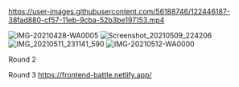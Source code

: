 



https://user-images.githubusercontent.com/56188746/122446187-38fad880-cf57-11eb-9cba-52b3be197153.mp4









![IMG-20210428-WA0005](https://user-images.githubusercontent.com/56188746/122446113-24b6db80-cf57-11eb-8664-82cda216ec3b.jpg)
![Screenshot_20210509_224206](https://user-images.githubusercontent.com/56188746/122446127-2aacbc80-cf57-11eb-99af-44fa6e1e2a3d.jpg)
![IMG_20210511_231141_590](https://user-images.githubusercontent.com/56188746/122446145-2f717080-cf57-11eb-9bc3-02ee896b50d3.jpg)
![IMG-20210512-WA0000](https://user-images.githubusercontent.com/56188746/122446163-339d8e00-cf57-11eb-8a77-9df8571b3e96.jpg)



Round 2


Round 3
https://frontend-battle.netlify.app/

